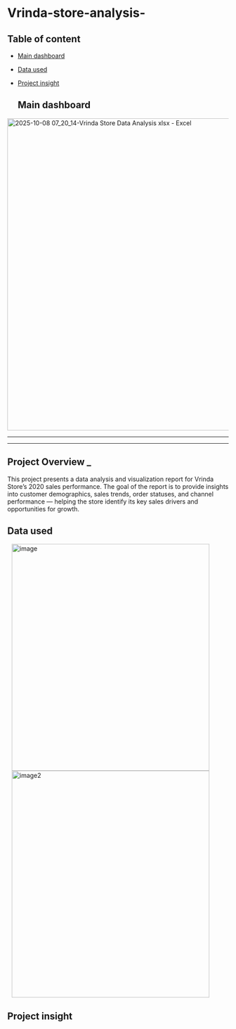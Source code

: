 # Vrinda-store-analysis-


## Table of content 

- [Main dashboard](#Main-dashboard)
- [Data used](#Data-used)
- [Project insight](Project-insight) 

  ## Main dashboard


<img width="1455" height="710" alt="2025-10-08 07_20_14-Vrinda Store Data Analysis xlsx - Excel" src="https://github.com/user-attachments/assets/dc0017ac-383c-489f-bf6d-26aef4e5a9b5" />


---
--- 

## Project Overview  _ 

This project presents a data analysis and visualization report for Vrinda Store’s 2020 sales performance.
The goal of the report is to provide insights into customer demographics, sales trends, order statuses, and
channel performance — helping the store identify its key sales drivers and opportunities for growth.

## Data used 

<p>
<img width="450" height="516"  alt="image" src="https://github.com/user-attachments/assets/5cb409cd-4fed-4996-b6d7-d4106911ec12"hspace="10" />
<img width="450" height="516" alt="image2" src="https://github.com/user-attachments/assets/ce5058d9-b713-4969-b91e-4186a61afa89"hspace="10" />
   
</p>

## Project insight



